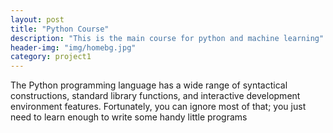 ```yaml
---
layout: post
title: "Python Course"
description: "This is the main course for python and machine learning"
header-img: "img/homebg.jpg"
category: project1
---
```


<p>The Python programming language has a wide range of syntactical constructions, standard library functions, and interactive development environment features. Fortunately, you can ignore most of that; you just need to learn enough to write some handy little programs</p>
